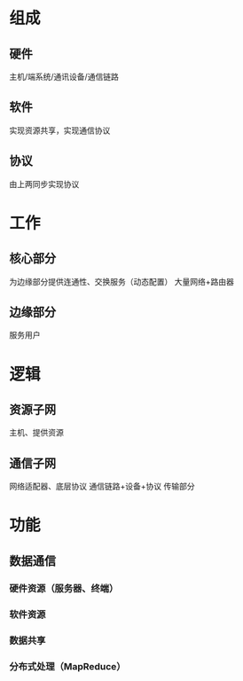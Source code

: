 

# 组成
## 硬件
主机/端系统/通讯设备/通信链路
## 软件
实现资源共享，实现通信协议
## 协议
由上两同步实现协议
# 工作
## 核心部分
为边缘部分提供连通性、交换服务（动态配置）
大量网络+路由器
## 边缘部分
服务用户
# 逻辑
## 资源子网
主机、提供资源
## 通信子网
网络适配器、底层协议
通信链路+设备+协议
传输部分

# 功能
## 数据通信
### 硬件资源（服务器、终端）
### 软件资源
### 数据共享
### 分布式处理（MapReduce）
### 
<!--stackedit_data:
eyJoaXN0b3J5IjpbLTY0MDYyODQ1Ml19
-->